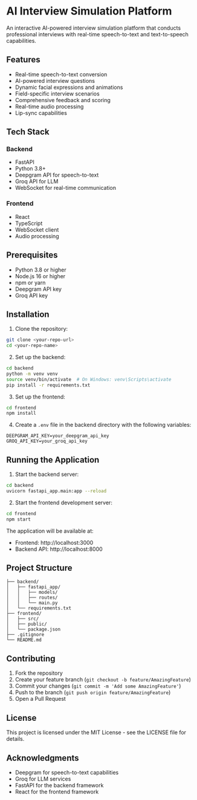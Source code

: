 # AI Interview Simulation Platform

An interactive AI-powered interview simulation platform that conducts professional interviews with real-time speech-to-text and text-to-speech capabilities.

## Features

- Real-time speech-to-text conversion
- AI-powered interview questions
- Dynamic facial expressions and animations
- Field-specific interview scenarios
- Comprehensive feedback and scoring
- Real-time audio processing
- Lip-sync capabilities

## Tech Stack

### Backend
- FastAPI
- Python 3.8+
- Deepgram API for speech-to-text
- Groq API for LLM
- WebSocket for real-time communication

### Frontend
- React
- TypeScript
- WebSocket client
- Audio processing

## Prerequisites

- Python 3.8 or higher
- Node.js 16 or higher
- npm or yarn
- Deepgram API key
- Groq API key

## Installation

1. Clone the repository:
```bash
git clone <your-repo-url>
cd <your-repo-name>
```

2. Set up the backend:
```bash
cd backend
python -m venv venv
source venv/bin/activate  # On Windows: venv\Scripts\activate
pip install -r requirements.txt
```

3. Set up the frontend:
```bash
cd frontend
npm install
```

4. Create a `.env` file in the backend directory with the following variables:
```
DEEPGRAM_API_KEY=your_deepgram_api_key
GROQ_API_KEY=your_groq_api_key
```

## Running the Application

1. Start the backend server:
```bash
cd backend
uvicorn fastapi_app.main:app --reload
```

2. Start the frontend development server:
```bash
cd frontend
npm start
```

The application will be available at:
- Frontend: http://localhost:3000
- Backend API: http://localhost:8000

## Project Structure

```
├── backend/
│   ├── fastapi_app/
│   │   ├── models/
│   │   ├── routes/
│   │   └── main.py
│   └── requirements.txt
├── frontend/
│   ├── src/
│   ├── public/
│   └── package.json
├── .gitignore
└── README.md
```

## Contributing

1. Fork the repository
2. Create your feature branch (`git checkout -b feature/AmazingFeature`)
3. Commit your changes (`git commit -m 'Add some AmazingFeature'`)
4. Push to the branch (`git push origin feature/AmazingFeature`)
5. Open a Pull Request

## License

This project is licensed under the MIT License - see the LICENSE file for details.

## Acknowledgments

- Deepgram for speech-to-text capabilities
- Groq for LLM services
- FastAPI for the backend framework
- React for the frontend framework 